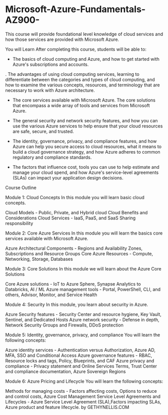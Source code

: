 # Microsoft-Azure-Fundamentals-AZ900-
This course will provide foundational level knowledge of cloud services and how those services are provided with Microsoft Azure.

You will Learn After completing this course, students will be able to:  

- The basics of cloud computing and Azure, and how to get started with Azure's subscriptions and accounts. 

. The advantages of using cloud computing services, learning to differentiate between the categories and types of cloud computing, and how to examine the various concepts, resources, and terminology that are necessary to work with Azure architecture. 

- The core services available with Microsoft Azure. The core solutions that encompass a wide array of tools and services from Microsoft Azure. 

- The general security and network security features, and how you can use the various Azure services to help ensure that your cloud resources are safe, secure, and trusted. 

- The identity, governance, privacy, and compliance features, and how Azure can help you secure access to cloud resources, what it means to build a cloud governance strategy, and how Azure adheres to common regulatory and compliance standards. 

- The factors that influence cost, tools you can use to help estimate and manage your cloud spend, and how Azure's service-level agreements (SLAs) can impact your application design decisions.

Course Outline

Module 1: Cloud Concepts
In this module you will learn basic cloud concepts.

Cloud Models - Public, Private, and Hybrid cloud
Cloud Benefits and Considerations
Cloud Services - IaaS, PaaS, and SaaS
Sharing responsibility

Module 2: Core Azure Services
In this module you will learn the basics core services available with Microsoft Azure.

Azure Architectural Components - Regions and Availability Zones, Subscriptions and Resource Groups
Core Azure Resources - Compute, Networking, Storage, Databases

Module 3: Core Solutions
In this module we will learn about the Azure Core Solutions

Core Azure solutions - IoT to Azure Sphere, Synapse Analytics to Databricks, AI / ML
Azure management tools - Portal, PowerShell, CLI, and others, Advisor, Monitor, and Service Health

Module 4: Security
In this module, you learn about security in Azure.

Azure Security features - Security Center and resource hygiene, Key Vault, Sentinel, and Dedicated Hosts
Azure network security - Defense in depth, Network Security Groups and Firewalls, DDoS protection

Module 5: Identity, governance, privacy, and compliance
You will learn the following concepts:

Azure identity services - Authentication versus Authorization, Azure AD, MFA, SSO and Conditional Access
Azure governance features - RBAC, Resource locks and tags, Policy, Blueprints, and CAF
Azure privacy and compliance - Privacy statement and Online Services Terms, Trust Center and compliance documentation, Azure Sovereign Regions

Module 6: Azure Pricing and Lifecycle
You will learn the following concepts:

Methods for managing costs - Factors affecting costs, Options to reduce and control costs, Azure Cost Management
Service Level Agreements and Lifecycles - Azure Service Level Agreement (SLA),Factors impacting SLAs, Azure product and feature lifecycle.
by GETHYNELLIS.COM
